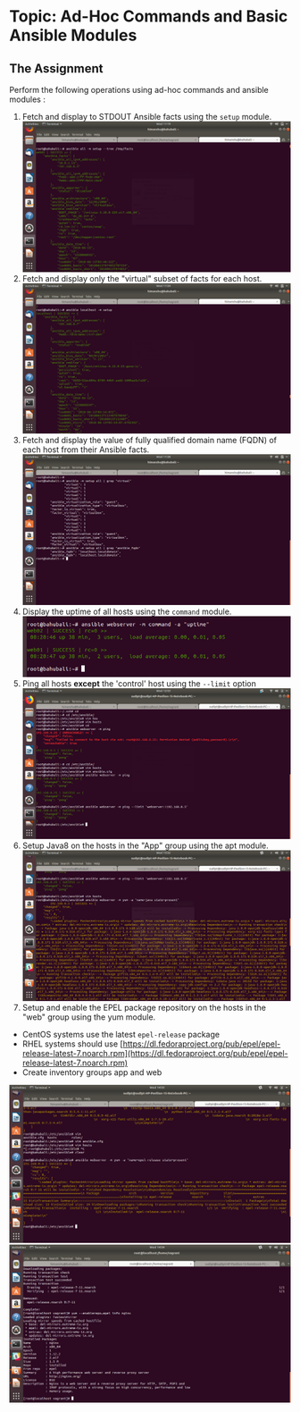 
# Topic: Ad-Hoc Commands and Basic Ansible Modules


## The Assignment

Perform the following operations using ad-hoc commands and ansible modules :

1. Fetch and display to STDOUT Ansible facts using the `setup` module.
![](media/Setupmodule.png)
2. Fetch and display only the "virtual" subset of facts for each host.
![](media/factsmodule.png)
3. Fetch and display the value of fully qualified domain name (FQDN) of each host from their Ansible facts.
![](media/3Fqdn.png)
4. Display the uptime of all hosts using the `command` module.
![](media/4uptime.png)
5. Ping all hosts **except** the 'control' host using the `--limit` option
![](media/limitping.png)
6. Setup Java8 on the hosts in the "App" group using the apt module.
![](media/6javainstall.png)
7. Setup and enable the EPEL package repository on the hosts in the "web" group using the yum module.
  * CentOS systems use the latest `epel-release` package
  * RHEL systems should use [https://dl.fedoraproject.org/pub/epel/epel-release-latest-7.noarch.rpm](https://dl.fedoraproject.org/pub/epel/epel-release-latest-7.noarch.rpm)
  * Create inventory groups app and web
  
  
 ![](media/7epel.png)  
 ![](media/7.1epeltest.png)


 
